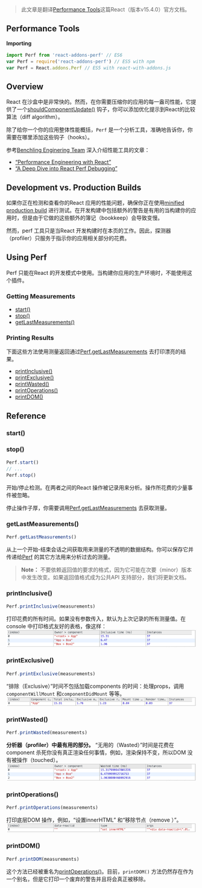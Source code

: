 > 此文章是翻译[Performance Tools](https://facebook.github.io/react/docs/perf.html)这篇React（版本v15.4.0）官方文档。

## Performance Tools

**Importing**
```jsx
import Perf from 'react-addons-perf' // ES6
var Perf = require('react-addons-perf') // ES5 with npm
var Perf = React.addons.Perf // ES5 with react-with-addons.js
```

## Overview

React 在沙盒中是非常快的。然而，在你需要压缩你的应用的每一盎司性能，它提供了一个[shouldComponentUpdate()](https://facebook.github.io/react/docs/react-component.html#shouldcomponentupdate) 钩子，你可以添加优化提示到React的比较算法（diff algorithm）。

除了给你一个你的应用整体性能概括，`Perf` 是一个分析工具，准确地告诉你，你需要在哪里添加这些钩子（hooks）。

参考[Benchling Enginering Team](http://benchling.engineering/) 深入介绍性能工具的文章：

* [“Performance Engineering with React”](http://benchling.engineering/performance-engineering-with-react/)
* [“A Deep Dive into React Perf Debugging”](http://benchling.engineering/deep-dive-react-perf-debugging/)


## Development vs. Production Builds

如果你正在检测和查看你的React 应用的性能问题，确保你正在使用[minified production build]() 进行测试。在开发构建中包括额外的警告是有用的当构建你的应用时，但是由于它做的这些额外的簿记（bookkeep）会导致变慢。

然而，perf 工具只是当React 开发构建时在本页的工作。因此，探测器（profiler）只服务于指示你的应用相关部分的花费。

## Using Perf

Perf 只能在React 的开发模式中使用。当构建你应用的生产环境时，不能使用这个插件。

### Getting Measurements


* [start()](https://facebook.github.io/react/docs/perf.html#start)
* [stop()](https://facebook.github.io/react/docs/perf.html#stop)
* [getLastMeasurements()](https://facebook.github.io/react/docs/perf.html#getlastmeasurements)



### Printing Results

下面这些方法使用测量返回通过[Perf.getLastMeasurements]() 去打印漂亮的结果。

* [printInclusive()](https://facebook.github.io/react/docs/perf.html#printinclusive)
* [printExclusive()](https://facebook.github.io/react/docs/perf.html#printexclusive)
* [printWasted()](https://facebook.github.io/react/docs/perf.html#printwasted)
* [printOperations()](https://facebook.github.io/react/docs/perf.html#printoperations)
* [printDOM()](https://facebook.github.io/react/docs/perf.html#printdom)


## Reference

### start()

### stop()

```jsx
Perf.start()
// ...
Perf.stop()
```
开始/停止检测。在两者之间的React 操作被记录用来分析。操作所花费的少量事件被忽略。

停止操作子厚，你需要调用[Perf.getLastMeasurements](https://facebook.github.io/react/docs/perf.html#getlastmeasurements) 去获取测量。

### getLastMeasurements()

```jsx
Perf.getLastMeasurements()
```
从上一个开始-结束会话之间获取用来测量的不透明的数据结构。你可以保存它并传递给[Perf](https://facebook.github.io/react/docs/perf.html#printing-results) 的其它方法用来分析过去的测量。

>**Note：**
不要依赖返回值的要求的格式，因为它可能在次要（minor）版本中发生改变。如果返回值格式成为公共API 支持部分，我们将更新文档。

### printInclusive()

```jsx
Perf.printInclusive(measurements)
```
打印花费的所有时间。如果没有参数传入，默认为上次记录的所有测量值。在console 中打印格式友好的表格，像这样：
![perf-inclusive](img/perf-inclusive.png)

### printExclusive()

```jsx
Perf.printExclusive(measurements)
```
“排除（Exclusive）”时间不包括加载components 的时间：处理props，调用`componentWillMount` 和`componentDidMount` 等等。
![perf-exclusive](img/perf-exclusive.png)

### printWasted()

```jsx
Perf.printWasted(measurements)
```
**分析器（profiler）中最有用的部分。**
“无用的（Wasted）”时间是花费在component 杀死你没有真正渲染任何事情，例如，渲染保持不变，所以DOM 没有被操作（touched）。
![perf-wasted](img/perf-wasted.png)

### printOperations()

```jsx
Perf.printOperations(measurements)
```
打印底层DOM 操作，例如，“设置innerHTML” 和“移除节点（remove ）”。
![perf-dom](img/perf-dom.png)

### printDOM()

```jsx
Perf.printDOM(measurements)
```
这个方法已经被重名为[printOperations()]()。目前，`printDOM()` 方法仍然存在作为一个别名，但是它打印一个废弃的警告并且将会真正被移除。
